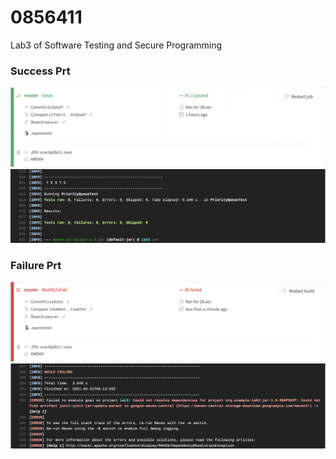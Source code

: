 # 0856411
Lab3 of Software Testing and Secure Programming

### Success Prt
![s-1](https://github.com/Jasminmin/0856411/blob/master/Prt/s-1.png)
![s-2](https://github.com/Jasminmin/0856411/blob/master/Prt/s-2.png)

### Failure Prt
![f-1](https://github.com/Jasminmin/0856411/blob/master/Prt/f-1.png)
![f-2](https://github.com/Jasminmin/0856411/blob/master/Prt/f-2.png)

